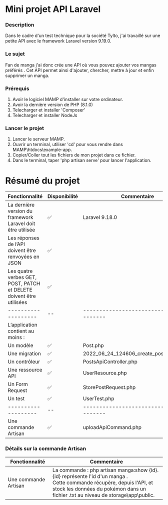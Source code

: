 # Mini projet API Laravel

### Description
Dans le cadre d'un test technique pour la société Tylto, j'ai travaillé sur une petite API avec le framework Laravel version 9.19.0. 

### Le sujet
Fan de manga j'ai donc crée une  API où vous pouvez ajouter vos mangas préférés . Cet API permet ainsi  d'ajouter, chercher, mettre à jour et enfin supprimer un manga.

### Prérequis

1. Avoir le logiciel MAMP d'installer sur votre ordinateur.
2. Avoir la dernière version de PHP (8.1.0)
3. Telecharger et installer 'Composer'
4. Telecharger et installer NodeJs

### Lancer le projet

1. Lancer le serveur MAMP.
2. Ouvrir un terminal, utiliser 'cd' pour vous rendre dans MAMP\htdocs\example-app.
3. Copier/Coller tout les fichiers de mon projet dans ce fichier.
5. Dans le terminal, taper 'php artisan serve' pour lancer l'application.

# Résumé du projet

| Fonctionnalité             | Disponibilité | Commentaire                                   | 
| ------------------- | -- | ---------------------------------------- | 
| La dernière version du framework Laravel doit être utilisée        | ✅ | Laravel 9.18.0 |
| Les réponses de l’API doivent être renvoyées en JSON                | ✅             | |
| Les quatre verbes GET, POST, PATCH et DELETE doivent être utilisées | ✅             | |
| ------------------- | -- | ---------------------------------------- |            
| L’application contient au moins :       |              | |                 
| Un modèle | ✅             | Post.php |
| Une migration                | ✅             | 2022_06_24_124606_create_posts_table.php |               
| Un contrôleur                  | ✅             | PostsApiController.php |
| Une ressource API                | ✅             | UserResource.php |
| Un Form Request                | ✅             |  StorePostRequest.php |               
| Un test                  | ✅             | UserTest.php |
| ------------------- | -- | ---------------------------------------- | 
| Une commande Artisan        | ✅ | uploadApiCommand.php |  
 
### Détails sur la commande Artisan 
| Fonctionnalité              | Commentaire                                   | 
| ------------------- | ---------------------------------------- | 
| Une commande Artisan         |  La commande : php artisan manga:show {id}.<br>{id} représente l'id d'un manga .<br>Cette commande récupère,  depuis l'API, et stock les données du pokémon dans un fichier .txt au niveau de storage\app\public. |
